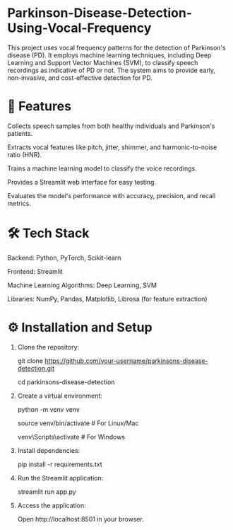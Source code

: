 # Parkinson-Disease-Detection-Using-Vocal-Frequency

This project uses vocal frequency patterns for the detection of Parkinson's disease (PD). It employs machine learning techniques, including Deep Learning and Support Vector Machines (SVM), to classify speech recordings as indicative of PD or not. The system aims to provide early, non-invasive, and cost-effective detection for PD.

# 🚀 Features

Collects speech samples from both healthy individuals and Parkinson's patients.

Extracts vocal features like pitch, jitter, shimmer, and harmonic-to-noise ratio (HNR).

Trains a machine learning model to classify the voice recordings.

Provides a Streamlit web interface for easy testing.

Evaluates the model's performance with accuracy, precision, and recall metrics.

# 🛠️ Tech Stack

Backend: Python, PyTorch, Scikit-learn

Frontend: Streamlit

Machine Learning Algorithms: Deep Learning, SVM

Libraries: NumPy, Pandas, Matplotlib, Librosa (for feature extraction)

# ⚙️ Installation and Setup

1. Clone the repository:

    git clone https://github.com/your-username/parkinsons-disease-detection.git

    cd parkinsons-disease-detection

2. Create a virtual environment:

    python -m venv venv
   
    source venv/bin/activate   # For Linux/Mac
   
    venv\Scripts\activate      # For Windows
   
3. Install dependencies:
   
    pip install -r requirements.txt
   
4. Run the Streamlit application:

    streamlit run app.py
   
5. Access the application:
   
    Open http://localhost:8501 in your browser.
